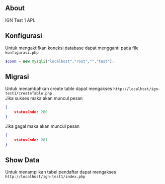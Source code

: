 ## About
IGN Test 1 API.

## Konfigurasi
Untuk mengaktifkan koneksi database dapat mengganti pada file `konfigurasi.php`
```php
$conn = new mysqli("localhost","root","","test");
```

## Migrasi
Untuk menambahkan create table dapat mengakses `http://localhost/ign-test1/createTable.php` <br>
Jika sukses maka akan muncul pesan
```json
{
    statusCode: 200
}  
```
Jika gagal maka akan muncul pesan
```json
{
    statusCode: 201
}  
```

## Show Data
Untuk menampilkan tabel pendaftar dapat mengakses `http://localhost/ign-test1/index.php`